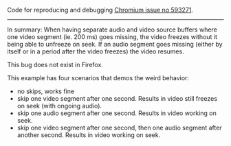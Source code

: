 Code for reproducing and debugging [Chromium issue no 593271](https://bugs.chromium.org/p/chromium/issues/detail?id=593271).

----

In summary: 
When having separate audio and video source buffers where one video segment (ie. 200 ms) goes missing, the video freezes without it being able to unfreeze on seek. If an audio segment goes missing (either by itself or in a period after the video freezes) the video resumes.

This bug does not exist in Firefox.

This example has four scenarios that demos the weird behavior:

- no skips, works fine
- skip one video segment after one second. Results in video still freezes on seek (with ongoing audio).
- skip one audio segment after one second. Results in video working on seek.
- skip one video segment after one second, then one audio segment after another second. Results in video working on seek.